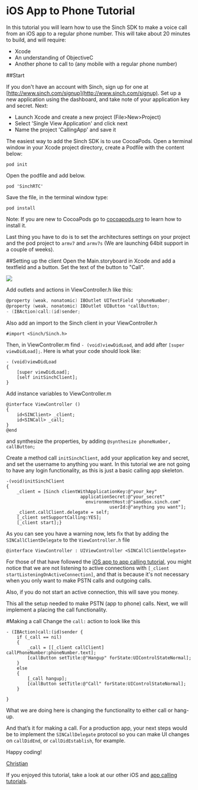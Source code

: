 # iOS App to Phone Tutorial

In this tutorial you will learn how to use the Sinch SDK to make a voice call from an iOS app to a regular phone number. This will take about 20 minutes to build, and will require:
* Xcode
* An understanding of ObjectiveC
* Another phone to call to (any mobile with a regular phone number)

##Start

If you don't have an account with Sinch, sign up for one at [http://www.sinch.com/signup](http://www.sinch.com/signup). Set up a new application using the dashboard, and take note of your application key and secret. Next:

* Launch Xcode and create a new project (File>New>Project)
* Select 'Single View Application' and click next
* Name the project 'CallingApp' and save it

The easiest way to add the Sinch SDK is to use CocoaPods. Open a terminal window in your Xcode project directory, create a Podfile with the content below:

```pod init```

Open the podfile and add below.

```
pod 'SinchRTC'
```

Save the file, in the terminal window type:

```pod install```

Note: If you are new to CocoaPods go to [cocoapods.org](http://cocoapods.org/) to learn how to install it.

Last thing you have to do is to set the architectures settings on your project and the pod project to `armv7` and `armv7s` (We are launching 64bit support in a couple of weeks).

##Setting up the client
Open the Main.storyboard in Xcode and add a textfield and a button. Set the text of the button to "Call".

![](images/callscreen.png)

Add outlets and actions in ViewController.h like this:

```objectivec
@property (weak, nonatomic) IBOutlet UITextField *phoneNumber;
@property (weak, nonatomic) IBOutlet UIButton *callButton;
- (IBAction)call:(id)sender;
```

Also add an import to the Sinch client in your ViewController.h

```#import <Sinch/Sinch.h>```

Then, in ViewController.m find `- (void)viewDidLoad`, and add after `[super viewDidLoad];`. Here is what your code should look like:

```
- (void)viewDidLoad
{
    [super viewDidLoad];
    [self initSinchClient];
}
```

Add instance variables to ViewController.m

```
@interface ViewController ()
{
    id<SINClient> _client;
    id<SINCall> _call;
}
@end
```

and synthesize the properties, by adding `@synthesize phoneNumber, callButton;`

Create a method call `initSinchClient`, add your application key and secret, and set the username to anything you want. In this tutorial we are not going to have any login functionality, as this is just a basic calling app skeleton.

```
-(void)initSinchClient 
{
    _client = [Sinch clientWithApplicationKey:@"your_key"
                            applicationSecret:@"your_secret"
                              environmentHost:@"sandbox.sinch.com"
                                       userId:@"anything you want"];
    _client.callClient.delegate = self;
    [_client setSupportCalling:YES];
    [_client start];}
```

As you can see you have a warning now, lets fix that by adding the `SINCallClientDelegate` to the `ViewController.h` file 

`@interface ViewController : UIViewController
<SINCallClientDelegate>`

For those of that have followed the [iOS app to app calling tutorial](https://www.sinch.com/tutorials/ios-simple-voice-app-tutorial/), you might notice that we are not listening to active connections with `[_client startListeningOnActiveConnection]`, and that is because it's not necessary when you only want to make PSTN calls and outgoing calls. 

Also, if you do not start an active connection, this will save you money. 

This all the setup needed to make PSTN (app to phone) calls. Next, we will implement a placing the call functionality.

#Making a call 
Change the `call:` action to look like this 

```
- (IBAction)call:(id)sender {
    if (_call == nil)
    {
        _call = [[_client callClient] callPhoneNumber:phoneNumber.text];
        [callButton setTitle:@"Hangup" forState:UIControlStateNormal];
    }
    else
    {
        [_call hangup];
        [callButton setTitle:@"Call" forState:UIControlStateNormal];
    }
    
}
```

What we are doing here is changing the functionality to either call or hang-up.

And that’s it for making a call. For a production app, your next steps would be to implement the `SINCallDelegate` protocol so you can make UI changes on `callDidEnd`, or `callDidEstablish`, for example.

Happy coding!

[Christian](https://www.sinch.com/author/christian/)

If you enjoyed this tutorial, take a look at our other iOS and [app calling tutorials](https://www.sinch.com/tutorials/?tags%5B%5D=app-to-app&tags%5B%5D=app-to-phone).
